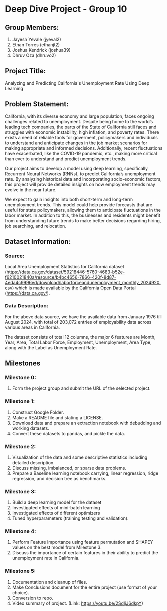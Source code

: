
# **Deep Dive Project - Group 10**

## Group Members:

1. Jayesh Yevale (jyeval2)
2. Ethan Torres (ethanjt2)
3. Joshua Kendrick (joshua39)
4. Dhruv Oza (dhruvo2)


## Project Title:

Analyzing and Predicting California's Unemployment Rate Using Deep Learning

## Problem Statement:

California, with its diverse economy and large population, faces ongoing challenges related to unemployment. Despite being home to the world’s leading tech companies, the parts of the State of California still faces and struggles with economic instability, high inflation, and poverty rates. There exists a need of reliable tools for goverment, policymakers and individuals to understand and anticipate changes in the job market scenarios for making appropriate and informed decisions. Additionally, recent fluctuations have exacerbated, like the COVID-19 pandemic, etc., making more critical than ever to understand and predict unemployment trends.

Our project aims to develop a model using deep learning, specifically Recurrent Neural Networks (RNNs), to predict California’s unemployment rate. By analyzing historical data and incorporating socio-economic factors, this project will provide detailed insights on how employment trends may evolve in the near future.

We expect to gain insights into both short-term and long-term unemployment trends. This model could help provide forecasts that are useful for state policymakers, allowing them to anticipate fluctuations in the labor market. In addition to this, the businesses and residents might benefit from understanding future trends to make better decisions regarding hiring, job searching, and relocation.

## Dataset Information:
### Source:

Local Area Unemployment Statistics for California dataset (https://data.ca.gov/dataset/59218446-5760-4683-b52e-f6210021840a/resource/b4bc4656-7866-420f-8d87-4eda4c9996ed/download/laborforceandunemployment_monthly_2024920.csv) which is made available by the California Open Data Portal (https://data.ca.gov/).

### Data Description:

For the above data source, we have the available data from January 1976 till August 2024, with total of 203,072 entries of employability data across various areas in California.

The dataset consists of total 12 columns, the major 6 features are Month, Year, Area, Total Labor Force, Employment, Unemployment, Area Type, along with the Label as Unemployment Rate.


## Milestones

### Milestone 0:
1. Form the project group and submit the URL of the selected project.

### Milestone 1:
1. Construct Google Folder.
2. Make a README file and stating a LICENSE.
3. Download data and prepare an extraction notebook with debudding and working datasets.
4. Convert these datasets to pandas, and pickle the data.

### Milestone 2:
1. Visualization of the data and some descriptive statistics including detailed description.
2. Discuss missing, imbalanced, or sparse data problems.
3. Prepare a Baseline learning notebook carrying, linear regression, ridge regression, and decision tree as benchmarks.

### Milestone 3:
1. Build a deep learning model for the dataset
2. Investigated effects of mini-batch learning
3. Investigated effects of different optimizers
4. Tuned hyperparameters (training testing and validation). 


### Milestone 4:
1. Perform Feature Importance using feature permutation and SHAPEY values on the best model from Milestone 3.
2. Discuss the importance of certain features in their ability to predict the unemployment rate in California.


### Milestone 5:
1. Documentation and cleanup of files.
2. Make Conclusions document for the entire project (use format of your choice).
3. Conversion to repo.
4. Video summary of project. (Link: https://youtu.be/2SdIjJ6dkpY)
